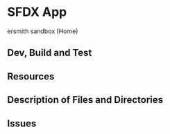 # SFDX  App
ersmith sandbox (Home)
## Dev, Build and Test


## Resources


## Description of Files and Directories


## Issues


